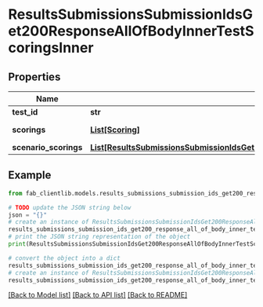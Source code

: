 # ResultsSubmissionsSubmissionIdsGet200ResponseAllOfBodyInnerTestScoringsInner


## Properties

Name | Type | Description | Notes
------------ | ------------- | ------------- | -------------
**test_id** | **str** | ID of test. | [optional] 
**scorings** | [**List[Scoring]**](Scoring.md) | Test scores. | [optional] 
**scenario_scorings** | [**List[ResultsSubmissionsSubmissionIdsGet200ResponseAllOfBodyInnerTestScoringsInnerScenarioScoringsInner]**](ResultsSubmissionsSubmissionIdsGet200ResponseAllOfBodyInnerTestScoringsInnerScenarioScoringsInner.md) |  | [optional] 

## Example

```python
from fab_clientlib.models.results_submissions_submission_ids_get200_response_all_of_body_inner_test_scorings_inner import ResultsSubmissionsSubmissionIdsGet200ResponseAllOfBodyInnerTestScoringsInner

# TODO update the JSON string below
json = "{}"
# create an instance of ResultsSubmissionsSubmissionIdsGet200ResponseAllOfBodyInnerTestScoringsInner from a JSON string
results_submissions_submission_ids_get200_response_all_of_body_inner_test_scorings_inner_instance = ResultsSubmissionsSubmissionIdsGet200ResponseAllOfBodyInnerTestScoringsInner.from_json(json)
# print the JSON string representation of the object
print(ResultsSubmissionsSubmissionIdsGet200ResponseAllOfBodyInnerTestScoringsInner.to_json())

# convert the object into a dict
results_submissions_submission_ids_get200_response_all_of_body_inner_test_scorings_inner_dict = results_submissions_submission_ids_get200_response_all_of_body_inner_test_scorings_inner_instance.to_dict()
# create an instance of ResultsSubmissionsSubmissionIdsGet200ResponseAllOfBodyInnerTestScoringsInner from a dict
results_submissions_submission_ids_get200_response_all_of_body_inner_test_scorings_inner_from_dict = ResultsSubmissionsSubmissionIdsGet200ResponseAllOfBodyInnerTestScoringsInner.from_dict(results_submissions_submission_ids_get200_response_all_of_body_inner_test_scorings_inner_dict)
```
[[Back to Model list]](../README.md#documentation-for-models) [[Back to API list]](../README.md#documentation-for-api-endpoints) [[Back to README]](../README.md)


